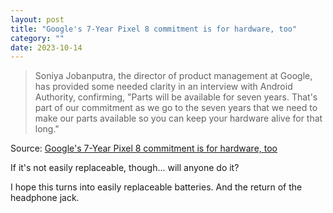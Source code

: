 ```yaml
---
layout: post
title: "Google's 7-Year Pixel 8 commitment is for hardware, too"
category: ""
date: 2023-10-14
---
```


> Soniya Jobanputra, the director of product management at Google, has provided some needed clarity in an interview with Android Authority, confirming, "Parts will be available for seven years. That's part of our commitment as we go to the seven years that we need to make our parts available so you can keep your hardware alive for that long."

Source: [Google's 7-Year Pixel 8 commitment is for hardware, too](https://chromeunboxed.com/google-pixel-8-seven-year-software-updates-hardware-repairs/)

If it's not easily replaceable, though... will anyone do it?

I hope this turns into easily replaceable batteries.  And the return of the headphone jack.
